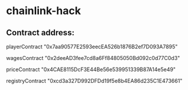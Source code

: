 # chainlink-hack

## Contract address:

playerContract
"0x7aa90577E2593eecEA526b1876B2ef7D093A7895"

wagesContract
"0x2deeAD3fee7cd8a6Ff84805050Bd092c0d77C0d3"

priceContract
"0x4CAE8115DcF3E44Be56e539951339B87A14e5e49"

registryContract
"0xcd3a327D992DFDd19f5e8b4EA86d235C1E473661"
